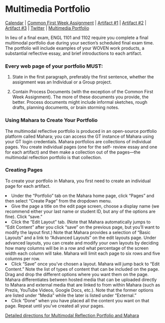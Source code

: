 <h1>Multimedia Portfolio</h1>

<a href="https://kholterhoff.github.io/F17_ENG_1102/Victorians_In_Cyberspace">Calendar</a>  |  <a href="https://kholterhoff.github.io/F17_ENG_1102/Common_First_Week_Assignment">Common First Week Assignment</a> | <a href="https://kholterhoff.github.io/F17_ENG_1102/Artifact_1">Artifact #1</a> |  <a href="https://kholterhoff.github.io/F17_ENG_1102/Artifact_2">Artifact #2</a> |  <a href="https://kholterhoff.github.io/F17_ENG_1102/Artifact_3">Artifact #3</a> |  <a href="https://kholterhoff.github.io/F17_ENG_1102/Twitter">Twitter</a> | <a href="https://kholterhoff.github.io/F17_ENG_1102/Multimedia_Portfolio">Multimedia Portfolio</a>

<p>In lieu of a final exam, ENGL 1101 and 1102 require you complete a final multimodal portfolio due during your section’s scheduled final exam time. The portfolio will include examples of your WOVEN work products, a substantial reflective essay, and brief introductions to each artifact.</p>

<h3>Every web page of your portfolio MUST:</h3>

1. State in the first paragraph, preferably the first sentence, whether the assignment was an Individual or a Group project.

2. Contain Process Documents (with the exception of the Common First Week Assignment). The more of these documents you provide, the better. Process documents might include informal sketches, rough drafts, planning documents, or brain storming notes.

<h3>Using Mahara to Create Your Portfolio</h3>

<p>The multimodal reflective portfolio is produced in an open-source portfolio platform called Mahara; you can access the GT instance of Mahara using your GT login credentials.
Mahara portfolios are collections of individual pages. You create individual pages (one for the self- review essay and one for each artifact) and then make a collection out of the pages—the multimodal reflection portfolio is that collection.

<h3>Creating Pages</h3>

<p>To create your portfolio in Mahara, you first need to create an individual page for each artifact.</p>


  <li> Under the “Portfolio” tab on the Mahara home page, click “Pages” and then select “Create Page” from the dropdown menu.

  <li> Give the page a title on the edit page screen, choose a display name (we recommend either your last name or student ID, but any of the options are fine). Click “save.”

  <li> Click the “Edit Layout” tab. (Note that Mahara automatically jumps to “Edit Content” after you click “save” on the previous page, but you’ll want to modify the layout first.) Note that Mahara provides a selection of “Basic Layouts” and a link to “Advanced Layouts” on the edit layouts page. Under advanced layouts, you can create and modify your own layouts by deciding how many columns will be in a row and what percentage of the screen width each column will take. Mahara will limit each page to six rows and five columns per row.

  <li> Click “Save” once you’ve chosen a layout. Mahara will jump back to “Edit Content.” Note the list of types of content that can be included on the page. Drag and drop the different options where you want them on the page. Mahara differentiates between hosted media that can be uploaded directly to Mahara and external media that are linked to from within Mahara (such as Prezis, YouTube Videos, Google Docs, etc.). Note that the former options are listed under “Media” while the later is listed under “External.”

  <li> Click “Done” when you have placed all the content you want on that page. Repeat until you’ve created all your pages.


<p><a href="https://kholterhoff.github.io/F17_ENG_1102/Portfolio Instructions 2017-2018 FINAL .pdf">Detailed directions for Multimodal Reflection Portfolio and Mahara</a></p>
